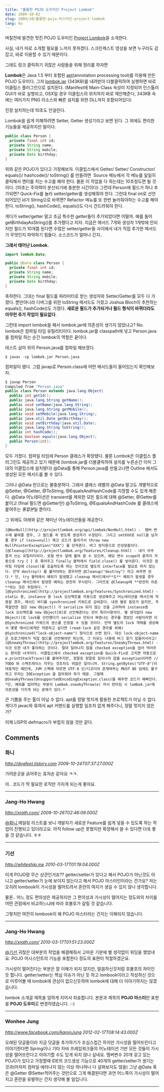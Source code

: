 ```yaml
---
title: "훌륭한 POJO 도우미인 Project Lombok"
date: 2009-10-02
slug: 2009/10/훌륭한-pojo-마스터인-project-lombok
lang: ko
---
```


며칠전에 발견한 멋진 POJO 도우미인 [Project Lombok](http://projectlombok.org/)을 소개한다.

사실, 내가 따로 소개할 필요를 느끼지 못하겠다. 스크린캐스트 영상을 보면 누구라도 감 잡고, 바로 이용할 수 있기 때문이다.

그래도 링크 클릭하기 귀찮은 사람들을 위해 정리를 하자면

**Lombok**은 Java 1.5 부터 포함된 [apt](/javase/ko/6/docs/ko/technotes/guides/apt/index.html)(annotation processing tool)를 이용해 만든 POJO 도우미다. 그저 [lombok.jar](http://projectlombok.googlecode.com/files/lombok.jar) (343KB)를 내려받아 더블클릭하여 실행하면 바로 이클립스 플러그인으로 설치된다. (Manifest에 Main-Class 속성이 지정되어 인스톨러 GUI가 바로 실행되고, OSX일 경우 이클립스의 위치까지 바로 제안해준다, 343KB 속에는 여러가지 PNG 리소스와 빠른 설치를 위한 DLL까지 포함되어있다)

진정 설치하는데 10초도 안걸린다.

Lombok을 쉽게 이해하려면 Setter, Getter 생성기라고 보면 된다. 그 외에도 편리한 기능들을 제공하지만 말이다.


```java
public class Person {
  private final int id;
  private String name;
  private String mobile;
  private Date birthday;
}
```


위와 같은 POJO가 있다고 가정해보자. 이클립스에서 Getter/ Setter/ Constructor/ equals()/ hashcode()/ toString() 를 만들려면  Source 메뉴에서 각 메뉴를 일일히 클릭해서 엔터를 치는 수고를 해야 한다. 물론 이 작업을 다 하는데는 10초정도면 될 것이다. (10초는 주의력이 분산되기에 충분한 시간이다) 그런데 Person에 필드가 하나 추가되면? Quick-Fix를 눌러 setter/getter를 생성해줘야 한다. 그런데 final int로 선언되어있던 id가 String으로 바뀌면? Refactor 메뉴를 또 한번 눌러줘야하는 수고를 해야 한다. toString(), hashCode(), equals()도 다시 건드려줘야 한다.

게다가 setter/getter 말고 조금 특수한 getter들이 추가되었다면 어떨까. 예를 들어 getBirthdayAsString()를 추가했다고 치자. 지금은 메서드 7개와 생성자 1개밖에 안되지만 필드가 10개쯤 된다면 수많은 setter/getter들 사이에서 내가 직접 추가한 메서드가 무엇인지 파악하기 힘들다. 소스코드가 얼마나 긴지..

**그래서 태어난 Lombok.**


```java
import lombok.Data;

public @Data class Person {
  private final int id;
  private String name;
  private String mobile;
  private Date birthday;
}
```


축하한다. 그대는 final 필드를 파라미터로 받는 생성자와 Setter/Getter를 모두 다 가졌다. 뿐만아니라 디버그를 위한 toString 메서드도 가졌고 Joshua Bloch이 추천하는 equals(), hashCode()도 가졌다. **새로운 필드가 추가되거나 필드 형식이 바뀌더라도 아무런 추가 작업이 필요없다**.

그런데 import lombok을 해서 lombok.jar에 의존성이 생기지 않았냐고? No. lombok은 컴파일 타임 유틸리티이다. lombok.jar를 classpath에 넣고 Person.java 를 컴파일 하는 순간 lombok의 역할은 끝이다.

테스트 삼아 위의 Person.java를 컴파일 해보겠다.


```
$ javac -cp lombok.jar Person.java
```


컴파일이 됐다. 그럼 javap로 Person.class에 어떤 메서드들이 들어있는지 확인해보자.


```java
$ javap Person
Compiled from "Person.java"
public class Person extends java.lang.Object{
  public int getId();
  public java.lang.String getName();
  public void setName(java.lang.String);
  public java.lang.String getMobile();
  public void setMobile(java.lang.String);
  public java.util.Date getBirthday();
  public void setBirthday(java.util.Date);
  public java.lang.String toString();
  public int hashCode();
  public boolean equals(java.lang.Object);
  public Person(int);
}
```


모두 가졌다. 컴파일 타임에 Person 클래스가 확장됐다. 물론 Lombok은 이클립스 플러그인도 제공하고 있기 때문에 (lombok.jar를 더블클릭하여 설치를 누른순간 이미 그대의 이클립스에 설치됐다) @Data를 통해 Person.java를 만들고나면 Outline 에서도 생성된 모든 메서드를 볼 수 있다.

그러나 @Data 만으로는 불충분하다. 그래서 클래스 레벨의 @Data 말고도 개별적으로 @Setter, @Getter, @ToString, @EqualsAndHashCode를 지정할 수도 있게 해준다. @Data 어노테이션은 transient를 제외한 모든 필드에 대해 @Setter, @Getter를 붙이고 (final 필드면 @Getter만) @ToString, @EqualsAndHashCode 를 클래스에 붙여주는 *통합본*일 뿐이다.

그 외에도 아래와 같은 재미난 어노테이션들을 제공한다.

	[@NonNull](http://projectlombok.org/api/lombok/NonNull.html) -  멤버 변수에 붙여줄 경우, 그 필드를 꼭 받도록 생성자가 수정된다. 그리고 setXXX로 null을 넘겨줄 경우 if (xxx==null) 체크 코드가 들어가서 throw new NullPointerException("XXX") 를 던져준다. 버그 방지용으로 안성맞춤이다.
	[@Cleanup](http://projectlombok.org/features/Cleanup.html) - 내가 아주 즐겨 쓰는 유틸리티이다. 로컬 변수 앞에 붙여 쓸 수 있으며, 해당 변수 scope의 끝까지 자동으로 try { } 로 묶어주고 finally 블럭에서 field.close() 를 넣어준다. 이것은 컴파일 타임에 close()를 호출하도록 하는 것이므로 별도의 interface를 필요로 하지 않는다. 만약 destroy() 를 불러야하는 경우라면 @Cleanup("destroy") 라고 써주면 된다.* 단, try 블럭에서 예외가 발생했고 cleanup 메서드에서**도** 예외가 발생할 경우 cleanup 메서드에서 발생한 예외는 완전히 무시된다. 그러므로 @Cleanup에 **완전히 의존**하는 것은 위험하다. *
	[@Synchronized](http://projectlombok.org/features/Synchronized.html) - static 용, instance 용 lock 오브젝트를 자동으로 생성해주고 어노테이션을 메서드에 적용할 경우, 메서드 바디를 synchronized 키워드로 감싸준다. 내겐 별로 쓸모가 없지만, 주목할만한 점은 new Object() 가 serialize 되지 않는 것을 고려하여 instance용 lock 오브젝트를 new Object[0]로 선언해준다는 것이 특이사항이다. 별 생각없이 new Object()로 lock를 선언했다가 serialize 안되서 짜증나는 경우를 겪었던 사람이라면 이 @Synchronized 키워드의 센스를 인정할 수 있을 것이다. 만약 별도의 lock 객체를 생성해서 몇몇 메서드에게만 적용하고 싶다면 (read-lock 같은 경우를 위해) @Synchronized("lock-object-name") 형식으로 쓰면 된다. 대신 lock-object-name은 프로그래머가 직접 필드를 선언해야만 하는데, 그 이유는 나중에 버그 찾기 힘들어서라고!
	[@SneakyThrows](http://projectlombok.org/features/SneakyThrows.html) - 이것 또한 내가 좋아하는 것이다. 절대 일어나지 않을 checked exception을 씹어 먹어주는 편리한 녀석이다. 이클립스에서 checked exception을 Quick-Fix로 고치면 자동으로 e.printStackTrace()를 붙여주지만, 정말로 정말로 일어나지 않을 exception이라면 // TODO 와 스택트레이스 지우는 것조차도 귀찮은 일이니까. String.getBytes("UTF-8")이 대표적인 예인데, JVM 스펙에 따르면 UTF-8 인/디코더의 존재여부는 MUST BE 임에도 불구하고 우리는 IOException 을 잡아줘야 하기 때문. 그럴때 @SneakyThrows(UnsupportedEncodingException.class)를 해주면 코드가 예뻐진다. *단, 예외를 씹어먹는 부분이 Lombok.sneakyThrow(e) 라서 런타임 시 lombok.jar에 의존성을 가지게 되는 문제가 있다.*

큰 기쁨을 주는 툴이 아닐 수 없다. apt를 정말 멋지게 활용한 프로젝트가 아닐 수 없다. 게다가 javac와 묶여서 apt 커멘드를 실행할 일조차 없게 해주다니, 정말 멋지지 않은가?

이제 LISP의 defmacro가 부럽지 않을 것만 같다.

## Comments

### 화니
*http://dogfeet.tistory.com*
*2009-10-24T07:37:27.000Z*

가려운곳을 긁어주는 효자손 같아요 ㅋㅋ.

아.. 코드가 딱 필요한 로직만 가지게 되는게 좋아요.

---

### Jang-Ho Hwang
*http://xrath.com/*
*2009-10-26T02:46:09.000Z*

[@화니 ](#comment-3381) 
메일링 리스트를 보니 개발자가 새로운 Feature를 쉽게 넣을 수 있도록 하는 작업이 진행되고 있더라고요. 아직 follow up은 못했지만 확장해서 쓸 수 있다면 더욱 좋을 것 같습니다. ㅎㅎ

---

### 기선
*http://whiteship.me*
*2010-03-17T01:19:04.000Z*

이게 POJO랑 무슨 상관인거죠?? getter/setter가 있다고 해서 POJO가 아닌것도 아니고 getter/setter가 눈에 보이지 않는다고 해서 POJO 마스터인이라는 건가요? 저는 오히려 lombook이 가시성을 떨어트려서 혼란의 여지가 생길 수 있지 않나 생각합니다. 

물론.. 어느 정도 편의성은 제공하지만 그 편의성과 가시성이 떨어지는 정도와의 차이를 어떤 관점에서 비교하느냐에 따라 호불호가 갈릴 것 같습니다.

그렇치만 여전히 lombook이 왜 POJO 마스터라는 건지는 이해되지 않습니다.

---

### Jang-Ho Hwang
*http://xrath.com/*
*2010-03-17T01:51:23.000Z*

[@기선 ](#comment-3991) 
귀찮은 대부분의 작업을 해결해줘서 고마운 기분에 별 생각없이 워딩을 했었네요. POJO 어시스턴트의 기능을 포함한다 정도의 표현이 적절하겠군요. 

가시성이 떨어진다는 부분은 잘 이해가 되지 않지만, 말씀하신것처럼 호불호의 차이인 듯 합니다. 
getter/setter는 핵심 이슈가 아닌 듯 하고 lombook이라고 작성하신 것으로 미루어볼 때 lombok에 관심이 없으신듯하여 lombok에 대해 더 이야기하지는 않겠습니다. 

lombok 소개글 제목을 엄하게 지어서 죄송합니다. 본문과 제목의 **POJO 마스터**란 표현을 **POJO 도우미**로 변경하였습니다. :-)

---

### Wonhee Jung
*http://www.facebook.com/AaronJung*
*2012-02-17T08:14:43.000Z*

오래된 덧글들이라 지금 덧글을 추가하기가 조심스럽긴 하지만 가시성을 떨어뜨린다고 이야기한다면 Spring이나 기타 자바 프레임워크들의 어노테이션 기반 모든 것들이 가시성을 떨어뜨란다고 이야기할 수도 있게 되지 않나 싶네요. 멤버변수 20개 갖고 있는 POJO가 있다고 가정할때 IDE의 코드생성 기능으로 40개의 getter/setter가 생기는 것과(어차피 컴파일 에러나지 않는 이상 하나하나 다 살펴보지도 않을) 그냥 @Data 혹은 @Getter @Setter적어주는 것만으로 그게 해결된다면 과연 어느쪽이 가시성이 떨어지고 혼란을 유발하는 건지 생각해 볼 일입니다.

---

